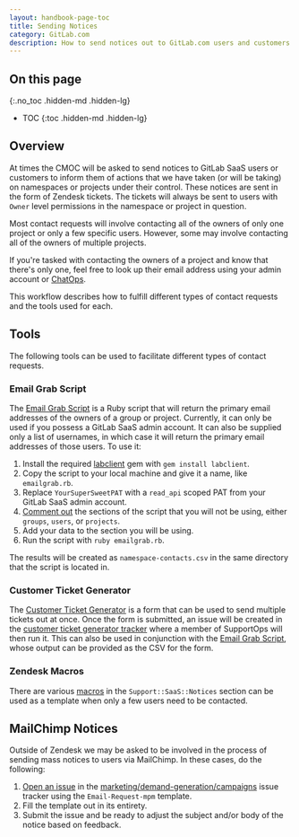 ```yaml
---
layout: handbook-page-toc
title: Sending Notices
category: GitLab.com
description: How to send notices out to GitLab.com users and customers to inform them of various actions on namespaces under their control
---
```


## On this page
{:.no_toc .hidden-md .hidden-lg}

- TOC
{:toc .hidden-md .hidden-lg}

## Overview

At times the CMOC will be asked to send notices to GitLab SaaS users or customers to inform them of actions that we have taken (or will be taking) on namespaces or projects under their control. These notices are sent in the form of Zendesk tickets. The tickets will always be sent to users with `Owner` level permissions in the namespace or project in question.

Most contact requests will involve contacting all of the owners of only one project or only a few specific users. However, some may involve contacting all of the owners of multiple projects.

If you're tasked with contacting the owners of a project and know that there's only one, feel free to look up their email address using your admin account or [ChatOps](https://about.gitlab.com/handbook/support/workflows/chatops.html#user).

This workflow describes how to fulfill different types of contact requests and the tools used for each.

## Tools

The following tools can be used to facilitate different types of contact requests.

### Email Grab Script

The [Email Grab Script](https://gitlab.com/gitlab-com/support/runbooks/-/blob/master/code/group_project_user_owner_emails.rb) is a Ruby script that will return the primary email addresses of the owners of a group or project. Currently, it can only be used if you possess a GitLab SaaS admin account. It can also be supplied only a list of usernames, in which case it will return the primary email addresses of those users. To use it:

1. Install the required [labclient](https://rubygems.org/gems/labclient/versions/0.5.1) gem with `gem install labclient`.
1. Copy the script to your local machine and give it a name, like `emailgrab.rb`.
1. Replace `YourSuperSweetPAT` with a `read_api` scoped PAT from your GitLab SaaS admin account.
1. [Comment out](https://docs.ruby-lang.org/en/3.0/doc/syntax/comments_rdoc.html) the sections of the script that you will not be using, either `groups`, `users`, or `projects`.
1. Add your data to the section you will be using.
1. Run the script with `ruby emailgrab.rb`.

The results will be created as `namespace-contacts.csv` in the same directory that the script is located in.

### Customer Ticket Generator

The [Customer Ticket Generator](https://gitlab-com.gitlab.io/support/support-ops/forms/customer-ticket-generator/) is a form that can be used to send multiple tickets out at once. Once the form is submitted, an issue will be created in the [customer ticket generator tracker](https://gitlab.com/gitlab-com/support/support-ops/forms/customer-ticket-generator) where a member of SupportOps will then run it. This can also be used in conjunction with the [Email Grab Script](#email-grab-script), whose output can be provided as the CSV for the form.

### Zendesk Macros

There are various [macros](https://gitlab.com/gitlab-com/support/support-ops/zendesk-global/macros/-/tree/master/macros/active/Support/SaaS/Notices) in the `Support::SaaS::Notices` section can be used as a template when only a few users need to be contacted.

## MailChimp Notices

Outside of Zendesk we may be asked to be involved in the process of sending mass notices to users via MailChimp. In these cases, do the following:

1. [Open an issue](https://gitlab.com/gitlab-com/marketing/demand-generation/campaigns/-/issues/new?issuable_template=email-request) in the [marketing/demand-generation/campaigns](https://gitlab.com/gitlab-com/marketing/demand-generation/campaigns) issue tracker using the `Email-Request-mpm` template.
1. Fill the template out in its entirety.
1. Submit the issue and be ready to adjust the subject and/or body of the notice based on feedback.
